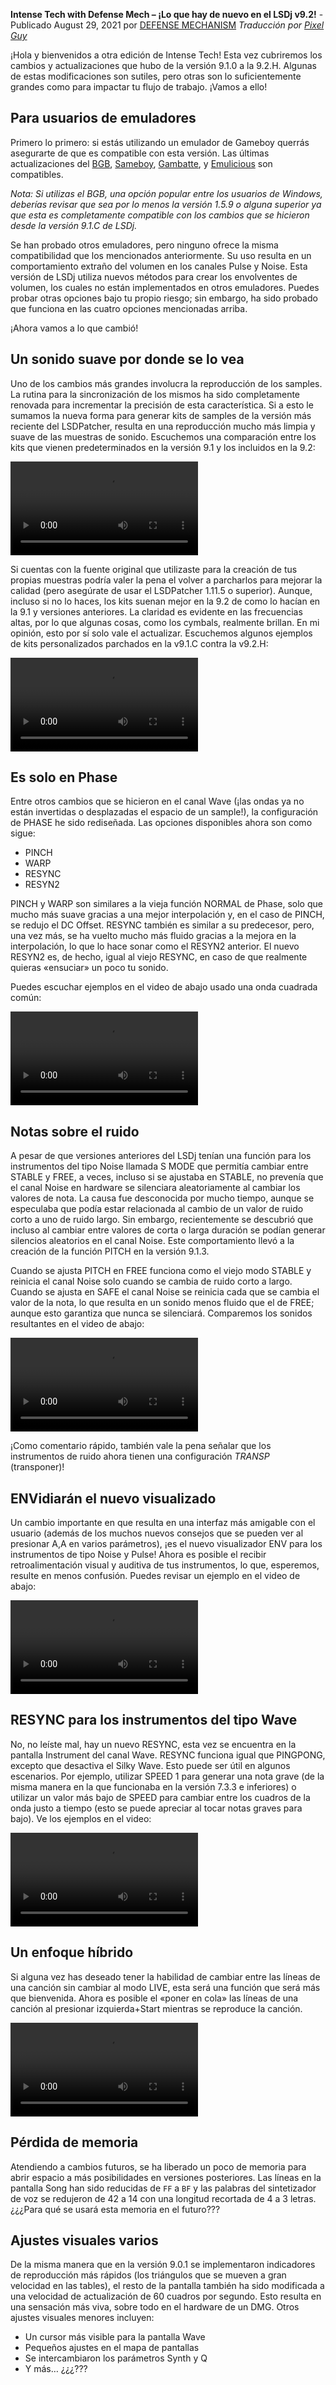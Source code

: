 **Intense Tech with Defense Mech – ¡Lo que hay de nuevo en el LSDj v9.2!**
-Publicado August 29, 2021 por [DEFENSE MECHANISM](https://defensemech.com) *Traducción por [Pixel 
Guy](https://apixelguy.com)*

¡Hola y bienvenidos a otra edición de Intense Tech! Esta vez cubriremos los cambios y 
actualizaciones que hubo de la versión 9.1.0 a la 9.2.H. Algunas de estas modificaciones son 
sutiles, pero otras son lo suficientemente grandes como para impactar tu flujo de trabajo. ¡Vamos a 
ello!

Para usuarios de emuladores
---------------------------

Primero lo primero: si estás utilizando un emulador de Gameboy querrás asegurarte de que es 
compatible con esta versión. Las últimas actualizaciones del [BGB](https://bgb.bircd.org/), 
[Sameboy](https://sameboy.github.io/), [Gambatte](https://github.com/sinamas/gambatte), y 
[Emulicious](https://emulicious.net/) son compatibles.

*Nota: Si utilizas el BGB, una opción popular entre los usuarios de Windows, deberías revisar que 
sea por lo menos la versión 1.5.9 o alguna superior ya que esta es completamente compatible con los 
cambios que se hicieron desde la versión 9.1.C de LSDj.*

Se han probado otros emuladores, pero ninguno ofrece la misma compatibilidad que los mencionados 
anteriormente. Su uso resulta en un comportamiento extraño del volumen en los canales Pulse y Noise. 
Esta versión de LSDj utiliza nuevos métodos para crear los envolventes de volumen, los cuales no 
están implementados en otros emuladores. Puedes probar otras opciones bajo tu propio riesgo; sin 
embargo, ha sido probado que funciona en las cuatro opciones mencionadas arriba.

¡Ahora vamos a lo que cambió! 

Un sonido suave por donde se lo vea
-----------------------------------

Uno de los cambios más grandes involucra la reproducción de los samples. La rutina para la 
sincronización de los mismos ha sido completamente renovada para incrementar la precisión de esta 
característica. Si a esto le sumamos la nueva forma para generar kits de samples de la versión más 
reciente del LSDPatcher, resulta en una reproducción mucho más limpia y suave de las muestras de 
sonido. Escuchemos una comparación entre los kits que vienen predeterminados en la versión 9.1 y los 
incluidos en la 9.2:

![Reproducción de samples en la versión 9.1.C VS la 9.2.H con los kits 
predeterminados.](../media/stocksamples.mp4)

Si cuentas con la fuente original que utilizaste para la creación de tus propias muestras podría 
valer la pena el volver a parcharlos para mejorar la calidad (pero asegúrate de usar el LSDPatcher 
1.11.5 o superior). Aunque, incluso si no lo haces, los kits suenan mejor en la 9.2 de como lo 
hacían en la 9.1 y versiones anteriores. La claridad es evidente en las frecuencias altas, por lo 
que algunas cosas, como los cymbals, realmente brillan. En mi opinión, esto por sí solo vale el 
actualizar. Escuchemos algunos ejemplos de kits personalizados parchados en la v9.1.C contra la 
v9.2.H:

![Reproducción de samples en la versión 9.1.C VS la 9.2.H con los kits 
personalizados.](../media/customsamples.mp4)

Es solo en Phase
----------------

Entre otros cambios que se hicieron en el canal Wave (¡las ondas ya no están invertidas o 
desplazadas el espacio de un sample!), la configuración de PHASE he sido rediseñada. Las opciones 
disponibles ahora son como sigue: 

 * PINCH
 * WARP
 * RESYNC
 * RESYN2

PINCH y WARP son similares a la vieja función NORMAL de Phase, solo que mucho más suave gracias a 
una mejor interpolación y, en el caso de PINCH, se redujo el DC Offset. RESYNC también es similar a 
su predecesor, pero, una vez más, se ha vuelto mucho más fluido gracias a la mejora en la 
interpolación, lo que lo hace sonar como el RESYN2 anterior. El nuevo RESYN2 es, de hecho, igual al 
viejo RESYNC, en caso de que realmente quieras «ensuciar» un poco tu sonido.

Puedes escuchar ejemplos en el video de abajo usado una onda cuadrada común:

![Nueva función PHASE para Synth.](../media/new-phase.mp4)

Notas sobre el ruido
--------------------

A pesar de que versiones anteriores del LSDj tenían una función para los instrumentos del tipo Noise 
llamada S MODE que permitía cambiar entre STABLE y FREE, a veces, incluso si se ajustaba en STABLE, 
no prevenía que el canal Noise en hardware se silenciara aleatoriamente al cambiar los valores de 
nota. La causa fue desconocida por mucho tiempo, aunque se especulaba que podía estar relacionada al 
cambio de un valor de ruido corto a uno de ruido largo. Sin embargo, recientemente se descubrió que 
incluso al cambiar entre valores de corta o larga duración se podían generar silencios aleatorios en 
el canal Noise. Este comportamiento llevó a la creación de la función PITCH en la versión 9.1.3.

Cuando se ajusta PITCH en FREE funciona como el viejo modo STABLE y reinicia el canal Noise solo cuando se cambia de ruido corto a largo. Cuando se ajusta en SAFE el canal Noise se reinicia cada que se cambia el valor de la nota, lo que resulta en un sonido menos fluido que el de FREE; aunque esto garantiza que nunca se silenciará. Comparemos los sonidos resultantes en el video de abajo:

![El modo FREE de PITCH VS el modo SAFE.](../media/safe-noise.mp4)

¡Como comentario rápido, también vale la pena señalar que los instrumentos de ruido ahora tienen una 
configuración *TRANSP* (transponer)!

ENVidiarán el nuevo visualizado
-------------------------------

Un cambio importante en que resulta en una interfaz más amigable con el usuario (además de los 
muchos nuevos consejos que se pueden ver al presionar A,A  en varios parámetros), ¡es el nuevo 
visualizador ENV para los instrumentos de tipo Noise y Pulse! Ahora es posible el recibir 
retroalimentación visual y auditiva de tus instrumentos, lo que, esperemos, resulte en menos 
confusión. Puedes revisar un ejemplo en el video de abajo:

![Visualizador ENV](../media/env-visualizer.mp4)

RESYNC para los instrumentos del tipo Wave
------------------------------------------

No, no leíste mal, hay un nuevo RESYNC, esta vez se encuentra en la pantalla Instrument del canal 
Wave. RESYNC funciona igual que PINGPONG, excepto que desactiva el Silky Wave. Esto puede ser útil 
en algunos escenarios. Por ejemplo, utilizar SPEED 1 para generar una nota grave (de la misma manera 
en la que funcionaba en la versión 7.3.3 e inferiores) o utilizar un valor más bajo de SPEED para 
cambiar entre los cuadros de la onda justo a tiempo (esto se puede apreciar al tocar notas graves 
para bajo). Ve los ejemplos en el video:

![RESYNC para los instrumentos de tipo Wave.](../media/resync-inst.mp4)

Un enfoque híbrido
------------------

Si alguna vez has deseado tener la habilidad de cambiar entre las líneas de una canción sin cambiar 
al modo LIVE, esta será una función que será más que bienvenida. Ahora es posible el «poner en cola» 
las líneas de una canción al presionar izquierda+Start mientras se reproduce la canción.

![Poniendo en cola diferentes líneas de una canción en el modo SONG.](../media/song-queue.mp4)

Pérdida de memoria
------------------
 
Atendiendo a cambios futuros, se ha liberado un poco de memoria para abrir espacio a más 
posibilidades en versiones posteriores. Las líneas en la pantalla Song han sido reducidas de `FF` a 
`BF` y las palabras del sintetizador de voz se redujeron de 42 a 14 con una longitud recortada de 4 
a 3 letras. ¿¿¿Para qué se usará esta memoria en el futuro???

Ajustes visuales varios
-----------------------

De la misma manera que en la versión 9.0.1 se implementaron indicadores de reproducción más rápidos 
(los triángulos que se mueven a gran velocidad en las tables), el resto de la pantalla también ha 
sido modificada a una velocidad de actualización de 60 cuadros por segundo. Esto resulta en una 
sensación más viva, sobre todo en el hardware de un DMG. Otros ajustes visuales menores incluyen:

 * Un cursor más visible para la pantalla Wave
 * Pequeños ajustes en el mapa de pantallas
 * Se intercambiaron los parámetros Synth y Q
 * Y más… ¿¿¿???
